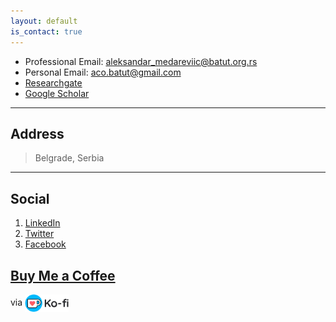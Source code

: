 ```yaml
---
layout: default
is_contact: true
---
```

<style>
 img{
    width: 70px !important;
    height: auto !important;
    margin-bottom: -10px !important;
 }
</style>




- Professional Email: [aleksandar_medareviic@batut.org.rs](mailto:aleksandar_medareviic@batut.org.rs)
- Personal Email: [aco.batut@gmail.com](mailto:aco.batut@gmail.com)
- [Researchgate](https://www.researchgate.net/profile/Aleksandar-Medarevic)
- [Google Scholar](https://scholar.google.com/citations?user=hXYqPB4AAAAJ&hl=en)

---

## Address

> Belgrade, Serbia

---

## Social

1. [LinkedIn](https://www.linkedin.com/in/aleksandar-medarevic-6a6150243)
2. [Twitter](https://twitter.com/amedarevic)
3. [Facebook](https://www.facebook.com/acomfacetwitgoogleplus)


## [Buy Me a Coffee](https://ko-fi.com/aleksandar8232) 

via [![](Kofi-logo.png)](ko-fi.com)


